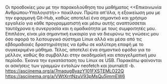Οι προσδοκίες μου με την παρακολούθηση του μαθήματος <<Επικοινωνία Ανθρώπου-Υπολογιστή>> ποικίλουν. Πρώτα απ'όλα, η εξοικείωση μου με την εφαρμογή Git-Ηub, καθώς αποτελεί ένα σημαντκό και χρήσιμο εργαλείο για κάθε προγραμματιστή και μέσω αυτής αναπτύσσεται ταυτόχρονα η συνεργασία και η ομαδικότητα με τους συμφοιτητές μου. Επιπλέον, είναι μία σημαντική ευκαιρία για να διευρύνω τις γνώσεις μου όσο αφορά το λειτουργικό σύστημα Linux αλλά και μέσα από τις εβδομαδιαιές δραστηριότητες να έρθω σε καλύτερη επαφή με το συγκεκριμένο μάθημα. Τέλος, αποτελεί ένα σημαντικό εφόδιο για το μέλλον, καθώς θα συμβάλλει στην ακαδημαϊκή και επαγγελματική μου περίοδο.
Έκανα την εγκατάσταση του Linux σε USB. Παρακάτω φαίνονται οι ασκήσεις των γραμμών εντολών neofetch  και journalctl -b.
https://asciinema.org/a/7maqugByazY101FXSTEMLO22Q
https://asciinema.org/a/VWtXrrtNzuV93pMsQu5jmmEW6

